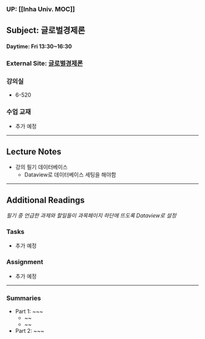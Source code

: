 ### UP: [[Inha Univ. MOC]]

## Subject: 글로벌경제론

#### Daytime: Fri 13:30~16:30

### External Site: [글로벌경제론](https://learn.inha.ac.kr/course/view.php?id=54860)

### 강의실
+ 6-520

### 수업 교재
+ 추가 예정

---

## Lecture Notes
+ 강의 필기 데이터베이스
	+ Dataview로 데이터베이스 세팅을 해야함

___

## Additional Readings
_필기 중 언급한 과제와 할일들이 과목페이지 하단에 뜨도록 Dataview로 설정_
### Tasks
+ 추가 예정

### Assignment
+ 추가 예정

___
### Summaries
+ Part 1: ~~~
	+ ~~
	+ ~~
+ Part 2: ~~~